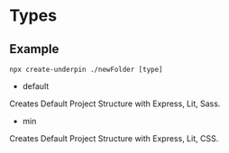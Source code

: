 # Types

## Example
    npx create-underpin ./newFolder [type]

- default

Creates Default Project Structure with Express, Lit, Sass.

- min

Creates Default Project Structure with Express, Lit, CSS.